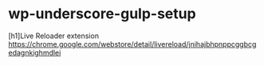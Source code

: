 # wp-underscore-gulp-setup
[h1]Live Reloader extension
https://chrome.google.com/webstore/detail/livereload/jnihajbhpnppcggbcgedagnkighmdlei
